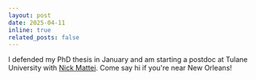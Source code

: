 ```yaml
---
layout: post
date: 2025-04-11
inline: true
related_posts: false
---
```


I defended my PhD thesis in January and am starting a postdoc at Tulane University with <a href="https://www.nickmattei.net/"> Nick Mattei</a>. Come say hi if you're near New Orleans!


